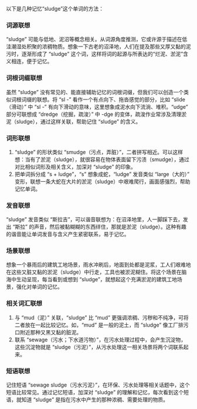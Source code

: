 以下是几种记忆“sludge”这个单词的方法：

### 词源联想
“sludge” 可能与低地、泥沼等概念相关。从词源角度推测，它或许源于描述在低洼潮湿处积聚的浓稠物质。想象一下古老的沼泽地，人们在提及那些又厚又黏的泥污时，逐渐形成了 “sludge” 这个词，这样将词的起源与所表达的“烂泥、淤泥”含义相连，便于记忆。

### 词根词缀联想
虽然 “sludge” 没有常见的、能直接辅助记忆的词根词缀，但我们可以创造一个类似词根词缀的联想。将 “sl -” 看作一个有点向下、拖沓感觉的部分，比如 “slide（滑动）” 中 “sl -” 有向下滑动的意味，这里想象成泥水向下流淌、堆积。“udge” 部分可联想成 “dredge（挖掘，疏浚）” 中 -dge 的变体，疏浚作业常涉及清理淤泥（sludge），通过这样关联，帮助记住 “sludge” 的含义。

### 词形联想
1. “sludge” 的形状类似 “smudge（污点，弄脏）”，二者拼写相近。可以这样想：当有了淤泥（sludge），就很容易在物体表面留下污渍（smudge），通过对比相似词形及相关含义，加深对 “sludge” 的印象。
2. 把单词拆分成 “s + ludge”，“s” 想象成蛇，“ludge” 发音类似 “large（大的）” 变形，联想一条大蛇在大片的淤泥（sludge）中艰难爬行，画面感强烈，帮助记忆单词。

### 发音联想
“sludge” 发音类似 “斯拉吉”，可以谐音联想为：在沼泽地里，人一脚踩下去，发出 “斯拉” 的声音，然后被黏糊糊的东西绊住，那就是淤泥（sludge）。这种有趣的谐音能让单词发音与含义产生紧密联系，易于记忆。

### 场景联想
想象一个暴雨后的建筑工地场景，雨水冲刷后，地面到处都是泥浆，工人们艰难地在这些又脏又黏的淤泥（sludge）中行走，工具也被淤泥糊住。将这个场景在脑海中生动呈现，每当看到或想到 “sludge”，就想起这个充满淤泥的建筑工地场景，强化对单词的记忆。

### 相关词汇联想
1. 与 “mud（泥）” 关联，“sludge” 比 “mud” 更强调浓稠、污秽和不纯净，可将二者放在一起比较记忆。如，“mud” 是一般的泥土，而 “sludge” 像工厂排污口附近那种又黑又黏的脏泥。
2. 联系 “sewage（污水；下水道污物）”，在污水处理过程中，会产生沉淀物，这些沉淀物就是 “sludge（污泥）”，从污水处理这一相关场景将两个词联系起来。

### 短语联想
记住短语 “sewage sludge（污水污泥）”，在环保、污水处理等相关话题中，这个短语比较常见。通过记忆短语，加深对 “sludge” 的理解和记忆，每次看到这个短语，就知道 “sludge” 是指在污水中产生的那种浓稠、需要处理的物质。 